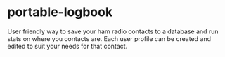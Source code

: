 # portable-logbook
User friendly way to save your ham radio contacts to a database and run stats on where you contacts are.
Each user profile can be created and edited to suit your needs for that contact.